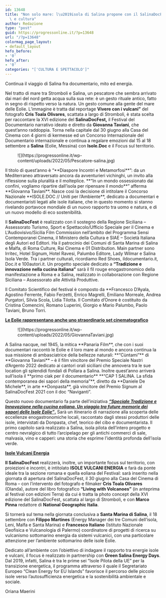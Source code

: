 ```yaml
---
id: 13648
title: "Non solo mare: l\u2019isola di Salina propone con il SalinaDocFest anche cinema\
  \ e cultura"
author: Redazione
type: "post"
guid: https://progressonline.it/?p=13648
url: "/?p=13648"
colormag_page_layout:
- default_layout
hefo_before:
- '0'
hefo_after:
- '0'
categories: "['CULTURA E SPETTACOLO']"
---
```


Continua il viaggio di Salina fra documentario, mito ed energia.

Nel tratto di mare tra Stromboli e Salina, un pescatore che sembra arrivato dai mari del nord getta acqua sulla sua rete: è un gesto rituale antico, fatto in segno di rispetto verso la natura. Un gesto comune alla gente del mare delle Eolie. L’immagine è tratta dal reportage **Vivere con i vulcani”** del fotografo **Cris Toala Olivares**, scattata a largo di Stromboli, è stata scelta per raccontare la XVI edizione del **SalinaDocFest,** il Festival del Documentario narrativo ideato e diretto da **Giovanna Taviani**, che quest’anno raddoppia. Torna nella capitale dal 30 giugno alla Casa del Cinema con 4 giorni di kermesse ed un Concorso Internazionale del Documentario internazionale e continua a regalare emozioni dal 15 al 18 settembre a **Salina** (Eolie, Messina) con **Isole.Doc** e il Focus sul territorio.

<div class="wp-block-image"><figure class="alignright size-full is-resized">![](https://progressonline.it/wp-content/uploads/2022/05/Pescatore-salina.jpg)</figure></div>Il titolo di quest’anno è “**Diaspore Incontri e Metamorfosi**”: da un Mediterraneo attraversato ancora da avventurieri vichinghi, un invito alla riflessione sulla pluralità e il molteplice. **“In un mondo ossessionato dai confini, vogliamo ripartire dall’isola per ripensare il mondo**” afferma **Giovanna Taviani**. Nasce così la decisione di intitolare il Concorso Nazionale **ISOLE.DOC // Uniti per l’Ambiente**, dedicato a documentari e documentaristi legati alle isole italiane, che in questo momento si stanno rivelando portavoce mondiale di un nuovo rapporto tra uomo e natura, e di un nuovo modello di eco sostenibilità.

Il **SalinaDocFest**  è realizzato con il sostegno della Regione Siciliana – Assessorato Turismo, Sport e Spettacolo/Ufficio Speciale per il Cinema e L’Audiovisivo/Sicilia Film Commission nell’ambito del Programma Sensi Contemporanei Cinema, il Ministero della Cultura e SIAE – Società Italiana degli Autori ed Editori. Ha il patrocinio dei Comuni di Santa Marina di Salina e Malfa, di Roma Culture, Rai Cinema e 01 Distribution. Main partner sono Irritec, Hotel Signum, Hotel Ravesi, Palumbo Editore, Lady Wilmar e Salina Isola Verde. Tra i partner culturali, ricordiamo Red Shoes, ildocumentario.it, Doc.it e 100autori.it. Un progetto speciale dedicato a **“Tradizione e innovazione nella cucina italiana”** sarà il fil rouge enogastronomico della manifestazione a Roma e a Salina, realizzato in collaborazione con Regione Siciliana – Assessorato alle Attività Produttive.

Il Comitato Scientifico del festival è composto da **Francesco D’Ayala, Agostino Ferrente, Fabio Ferzetti, Enrico Magrelli, Emiliano Morreale, Andrea Purgatori, Silvia Scola, Lidia Tilotta. Il Comitato d’Onore è costituito da Cristina Comencini, Romano Luperini, Giorgio e Mario Palumbo, Paolo Taviani, Bruno Torri.

<u>**Le Eolie rappresentano anche uno straordinario set cinematografico**</u>

<div class="wp-block-image"><figure class="alignleft size-full is-resized">![](https://progressonline.it/wp-content/uploads/2022/05/GiovannaTaviani.jpg)</figure></div>A Salina nacque, nel 1945, la mitica **Panaria Film**, che con i suoi documentari raccontò le Eolie e il loro mare al mondo e ancora continua la sua missione di ambasciatrice della bellezze naturali: **“Cùntami”** di **Giovanna Taviani** – è il film vincitore del Premio Speciale Nastri d’Argento 2022 dedicato ai cantori orali siciliani che annovera tra le sue location gli splendidi fondali di Pollara a Salina. Inoltre quest’anno arriverà sull’isola il **primo ciak per il documentario** **“CAP 1 SALINA. La sfida contemporanea dei sapori della memoria”**, diretto da **Daniele De Michele**, in arte **Donpasta**, già vincitore del Premio Signum al SalinaDocFest 2021 con il doc “Naviganti”.

Questo nuovo documentario fa parte dell’iniziativa ***<u>“Speciale Tradizione e Innovazione nella cucina eoliana. Un viaggio tra future memorie dei sapori delle Isole Eolie”</u>*<u>.</u>** Sarà un itinerario di narrazione alla scoperta delle eccellenze enogastronomiche locali, raccontato dagli stessi produttori delle isole, intervistati da Donpasta, chef, teorico del cibo e documentarista. Il primo capitolo sarà realizzato a Salina, isola pilota dell’intero progetto e centro nevralgico di tutto l’arcipelago per gli antichi commerci di sale, malvasia, vino e capperi: una storia che esprime l’identità profonda dell’isola verde.

**<u>Isole Vulcani Energia</u>**

**Il SalinaDocFest** realizzerà, inoltre, un importante focus sul territorio, con proiezioni e incontri, è intitolato **ISOLE VULCANI ENERGIA** e farà da ponte ideale tra la sezione romana e quella eoliana del Festival: sarà inserito nella giornata di apertura del SalinaDocFest, il 30 giugno alla Casa del Cinema di Roma – con l’intervento del fotografo e filmaker **Cris Toala Olivares** (Olanda), autore del libro fotografico **“Living with Volcanoes”** (in anteprima al festival con edizioni Terra) da cui è tratta la photo concept della XVI edizione del SalinaDocFest, scattata al largo di Stromboli, e con **Marco Pinna** redattore di **National Geographic Italia**.

Si tornerà sul tema nella giornata conclusiva a **Santa Marina di Salina**, il 18 settembre con **Filippo Martines** (Energy Manager dei tre Comuni dell’isola, Leni, Malfa e Santa Marina) e **Francesco Italiano** (Istituto Nazionale Geofisica e Vulcanologia di Palermo) coordinatore di progetti di ricerca su vulcanismo sottomarino energia da sistemi vulcanici, con una particolare attenzione per l’ambiente sottomarino delle isole Eolie.

Dedicato all’ambiente con l’obiettivo di indagare il rapporto tra energie isole e vulcani, il focus è realizzato in partnership con **Green Salina Energy Days**. Dal 2019, infatti, Salina è tra le prime sei “Isole Pilota della UE” per la transizione energetica, il programma attraverso il quale il Segretariato Europeo “Clean Energy for EU Islands” favorisce il percorso delle piccole isole verso l’autosufficienza energetica e la sostenibilità ambientale e sociale.

Oriana Maerini